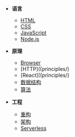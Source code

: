 
- **语言**
    - [HTML](languages/html.md)
    - [CSS](languages/)
    - [JavaScript](languages/)   
    - [Node.js](languages/)

- **原理**
    - [Browser](principles/ "浏览器原理")
    - [HTTP]((principles/)
    - [React]((principles/)
    - [数据结构]()
    - [算法]()

- **工程**
    - [重构]()
    - [架构]()
    - [Serverless]()
 




